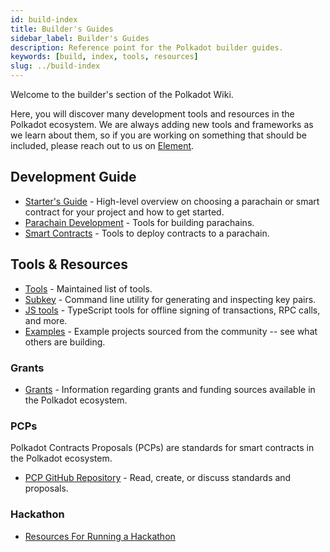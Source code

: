 ```yaml
---
id: build-index
title: Builder's Guides
sidebar_label: Builder's Guides
description: Reference point for the Polkadot builder guides.
keywords: [build, index, tools, resources]
slug: ../build-index
---
```


Welcome to the builder's section of the Polkadot Wiki.

Here, you will discover many development tools and resources in the Polkadot ecosystem. We are
always adding new tools and frameworks as we learn about them, so if you are working on something
that should be included, please reach out to us on
[Element](https://matrix.to/#/#polkadot-watercooler:matrix.org).

## Development Guide

- [Starter's Guide](build-guide.md) - High-level overview on choosing a parachain or smart contract
  for your project and how to get started.
- [Parachain Development](build-parachains.md) - Tools for building parachains.
- [Smart Contracts](build-smart-contracts.md) - Tools to deploy contracts to a parachain.

## Tools & Resources

- [Tools](build-tools-index.md) - Maintained list of tools.
- [Subkey](https://docs.polkadot.com/polkadot-protocol/basics/accounts/#using-subkey) - Command line utility
  for generating and inspecting key pairs.
- [JS tools](https://github.com/polkadot-js/tools) - TypeScript tools for offline signing of
  transactions, RPC calls, and more.
- [Examples](build-open-source.md) - Example projects sourced from the community -- see what others
  are building.

### Grants

- [Grants](../general/grants.md) - Information regarding grants and funding sources available in the
  Polkadot ecosystem.

### PCPs

Polkadot Contracts Proposals (PCPs) are standards for smart contracts in the Polkadot ecosystem.

- [PCP GitHub Repository](https://github.com/w3f/PCPs) - Read, create, or discuss standards and
  proposals.

### Hackathon

- [Resources For Running a Hackathon](build-hackathon.md)
